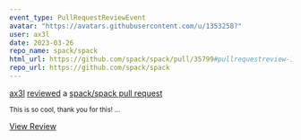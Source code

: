 ```yaml
---
event_type: PullRequestReviewEvent
avatar: "https://avatars.githubusercontent.com/u/1353258?"
user: ax3l
date: 2023-03-26
repo_name: spack/spack
html_url: https://github.com/spack/spack/pull/35799#pullrequestreview-1358071833
repo_url: https://github.com/spack/spack
---
```


<a href='https://github.com/ax3l' target='_blank'>ax3l</a> <a href='https://github.com/spack/spack/pull/35799#pullrequestreview-1358071833' target='_blank'>reviewed</a> a <a href='https://github.com/spack/spack/pull/35799' target='_blank'>spack/spack pull request</a>

<small>This is so cool, thank you for this!...</small>

<a href='https://github.com/spack/spack/pull/35799#pullrequestreview-1358071833' target='_blank'>View Review</a>